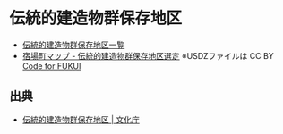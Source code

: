 # 伝統的建造物群保存地区

- [伝統的建造物群保存地区一覧](https://code4fukui.github.io/denkenchiku/)
- [宿場町マップ - 伝統的建造物群保存地区選定](https://code4fukui.github.io/denkenchiku/syukubamachi.html) ※USDZファイルは CC BY [Code for FUKUI](https://code4fukui.github.io/)

## 出典

- [伝統的建造物群保存地区 | 文化庁](https://www.bunka.go.jp/seisaku/bunkazai/shokai/hozonchiku/)
